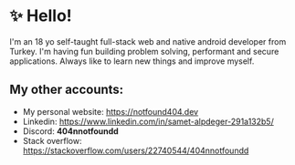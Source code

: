 
# ✨ Hello!

I'm an 18 yo self-taught full-stack web and native android developer from Turkey. I'm having fun building problem solving, performant and secure applications. Always like to learn new things and improve myself. 

## My other accounts:

- My personal website: https://notfound404.dev
- Linkedin: https://www.linkedin.com/in/samet-alpdeger-291a132b5/
- Discord: **404nnotfoundd**
- Stack overflow: https://stackoverflow.com/users/22740544/404nnotfoundd
